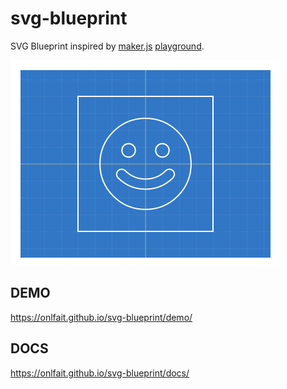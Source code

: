 # svg-blueprint

SVG Blueprint inspired by [maker.js](https://maker.js.org/) [playground](https://maker.js.org/playground/).

![Screenshot](/docs/screenshot.png?raw=true)

## DEMO

https://onlfait.github.io/svg-blueprint/demo/

## DOCS

https://onlfait.github.io/svg-blueprint/docs/

